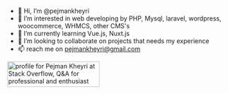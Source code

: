 - 👋 Hi, I’m @pejmankheyri
- 👀 I’m interested in web developing by PHP, Mysql, laravel, wordpress, woocommerce, WHMCS, other CMS's
- 🌱 I’m currently learning Vue.js, Nuxt.js
- 💞️ I’m looking to collaborate on projects that needs my experience
- 📫 reach me on pejmankheyri@gmail.com

<!---
pejmankheyri/pejmankheyri is a ✨ special ✨ repository because its `README.md` (this file) appears on your GitHub profile.
You can click the Preview link to take a look at your changes.
--->
<a href="https://stackoverflow.com/users/2037129/pejman-kheyri"><img src="https://stackoverflow.com/users/flair/2037129.png?theme=dark" width="208" height="58" alt="profile for Pejman Kheyri at Stack Overflow, Q&amp;A for professional and enthusiast programmers" title="profile for Pejman Kheyri at Stack Overflow, Q&amp;A for professional and enthusiast programmers"></a>
